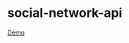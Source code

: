 # social-network-api

[Demo](https://drive.google.com/file/d/1pj2PvN6maE19_QxRJ4hgmLa_ZlPXVRqT/view)